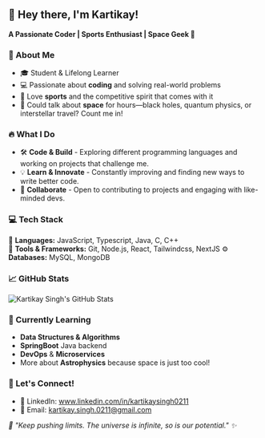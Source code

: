 ## 👋 Hey there, I'm Kartikay!  
**A Passionate Coder | Sports Enthusiast | Space Geek 🚀**  

### 🚀 About Me  
- 🎓 Student & Lifelong Learner  
- 💻 Passionate about **coding** and solving real-world problems  
- 🏅 Love **sports** and the competitive spirit that comes with it  
- 🌌 Could talk about **space** for hours—black holes, quantum physics, or interstellar travel? Count me in!  

### 🔥 What I Do  
- 🛠 **Code & Build** - Exploring different programming languages and working on projects that challenge me.  
- 💡 **Learn & Innovate** - Constantly improving and finding new ways to write better code.  
- 🤝 **Collaborate** - Open to contributing to projects and engaging with like-minded devs.  

### 💻 Tech Stack  
🚀 **Languages:** JavaScript, Typescript, Java, C, C++  
🔧 **Tools & Frameworks:** Git, Node.js, React, Tailwindcss, NextJS 
⚙️ **Databases:** MySQL, MongoDB  

### 📈 GitHub Stats  
![Kartikay Singh's GitHub Stats](https://github-readme-stats.vercel.app/api?username=KartikaySingh0211&show_icons=true&theme=radical)  

### 🌱 Currently Learning  
- **Data Structures & Algorithms**
- **SpringBoot** Java backend  
- **DevOps** & **Microservices**  
- More about **Astrophysics** because space is just too cool!  

### 💬 Let's Connect!   
- 💼 LinkedIn: www.linkedin.com/in/kartikaysingh0211  
- 📧 Email: kartikay.singh.0211@gmail.com  

_🚀 "Keep pushing limits. The universe is infinite, so is our potential." ✨_
